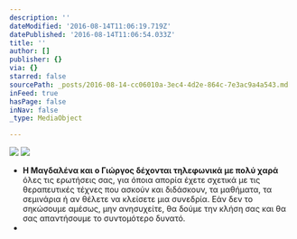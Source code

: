 ```yaml
---
description: ''
dateModified: '2016-08-14T11:06:19.719Z'
datePublished: '2016-08-14T11:06:54.033Z'
title: ''
author: []
publisher: {}
via: {}
starred: false
sourcePath: _posts/2016-08-14-cc06010a-3ec4-4d2e-864c-7e3ac9a4a543.md
inFeed: true
hasPage: false
inNav: false
_type: MediaObject

---
```

![](https://the-grid-user-content.s3-us-west-2.amazonaws.com/07362194-be2a-4395-af67-b85ffa305c21.jpg)
![](https://the-grid-user-content.s3-us-west-2.amazonaws.com/570ab7cc-2946-4c8c-b3a2-e70a44c0ea9b.jpg)

* **Η Μαγδαλένα και ο Γιώργος δέχονται τηλεφωνικά με πολύ χαρά** όλες τις ερωτήσεις σας, για όποια απορία έχετε σχετικά με τις θεραπευτικές τέχνες που ασκούν και διδάσκουν, τα μαθήματα, τα σεμινάρια ή αν θέλετε να κλείσετε μια συνεδρία. Εάν δεν το σηκώσουμε αμέσως, μην ανησυχείτε, θα δούμε την κλήση σας και θα σας απαντήσουμε το συντομότερο δυνατό.
*